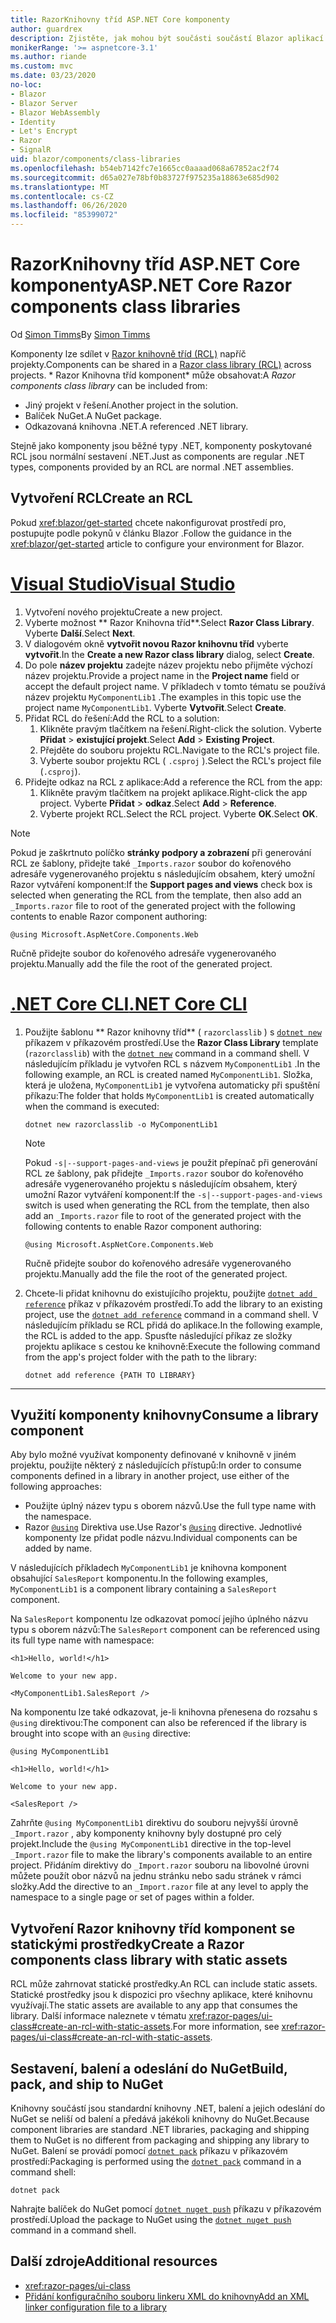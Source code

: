 ```yaml
---
title: RazorKnihovny tříd ASP.NET Core komponenty
author: guardrex
description: Zjistěte, jak mohou být součásti součástí Blazor aplikací z externí knihovny součástí.
monikerRange: '>= aspnetcore-3.1'
ms.author: riande
ms.custom: mvc
ms.date: 03/23/2020
no-loc:
- Blazor
- Blazor Server
- Blazor WebAssembly
- Identity
- Let's Encrypt
- Razor
- SignalR
uid: blazor/components/class-libraries
ms.openlocfilehash: b54eb7142fc7e1665cc0aaaad068a67852ac2f74
ms.sourcegitcommit: d65a027e78bf0b83727f975235a18863e685d902
ms.translationtype: MT
ms.contentlocale: cs-CZ
ms.lasthandoff: 06/26/2020
ms.locfileid: "85399072"
---
```

# <a name="aspnet-core-razor-components-class-libraries"></a><span data-ttu-id="6b7a0-103">RazorKnihovny tříd ASP.NET Core komponenty</span><span class="sxs-lookup"><span data-stu-id="6b7a0-103">ASP.NET Core Razor components class libraries</span></span>

<span data-ttu-id="6b7a0-104">Od [Simon Timms](https://github.com/stimms)</span><span class="sxs-lookup"><span data-stu-id="6b7a0-104">By [Simon Timms](https://github.com/stimms)</span></span>

<span data-ttu-id="6b7a0-105">Komponenty lze sdílet v [ Razor knihovně tříd (RCL)](xref:razor-pages/ui-class) napříč projekty.</span><span class="sxs-lookup"><span data-stu-id="6b7a0-105">Components can be shared in a [Razor class library (RCL)](xref:razor-pages/ui-class) across projects.</span></span> <span data-ttu-id="6b7a0-106">\* Razor Knihovna tříd komponent\* může obsahovat:</span><span class="sxs-lookup"><span data-stu-id="6b7a0-106">A *Razor components class library* can be included from:</span></span>

* <span data-ttu-id="6b7a0-107">Jiný projekt v řešení.</span><span class="sxs-lookup"><span data-stu-id="6b7a0-107">Another project in the solution.</span></span>
* <span data-ttu-id="6b7a0-108">Balíček NuGet.</span><span class="sxs-lookup"><span data-stu-id="6b7a0-108">A NuGet package.</span></span>
* <span data-ttu-id="6b7a0-109">Odkazovaná knihovna .NET.</span><span class="sxs-lookup"><span data-stu-id="6b7a0-109">A referenced .NET library.</span></span>

<span data-ttu-id="6b7a0-110">Stejně jako komponenty jsou běžné typy .NET, komponenty poskytované RCL jsou normální sestavení .NET.</span><span class="sxs-lookup"><span data-stu-id="6b7a0-110">Just as components are regular .NET types, components provided by an RCL are normal .NET assemblies.</span></span>

## <a name="create-an-rcl"></a><span data-ttu-id="6b7a0-111">Vytvoření RCL</span><span class="sxs-lookup"><span data-stu-id="6b7a0-111">Create an RCL</span></span>

<span data-ttu-id="6b7a0-112">Pokud <xref:blazor/get-started> chcete nakonfigurovat prostředí pro, postupujte podle pokynů v článku Blazor .</span><span class="sxs-lookup"><span data-stu-id="6b7a0-112">Follow the guidance in the <xref:blazor/get-started> article to configure your environment for Blazor.</span></span>

# <a name="visual-studio"></a>[<span data-ttu-id="6b7a0-113">Visual Studio</span><span class="sxs-lookup"><span data-stu-id="6b7a0-113">Visual Studio</span></span>](#tab/visual-studio)

1. <span data-ttu-id="6b7a0-114">Vytvoření nového projektu</span><span class="sxs-lookup"><span data-stu-id="6b7a0-114">Create a new project.</span></span>
1. <span data-ttu-id="6b7a0-115">Vyberte možnost \*\* Razor Knihovna tříd\*\*.</span><span class="sxs-lookup"><span data-stu-id="6b7a0-115">Select **Razor Class Library**.</span></span> <span data-ttu-id="6b7a0-116">Vyberte **Další**.</span><span class="sxs-lookup"><span data-stu-id="6b7a0-116">Select **Next**.</span></span>
1. <span data-ttu-id="6b7a0-117">V dialogovém okně **vytvořit novou Razor knihovnu tříd** vyberte **vytvořit**.</span><span class="sxs-lookup"><span data-stu-id="6b7a0-117">In the **Create a new Razor class library** dialog, select **Create**.</span></span>
1. <span data-ttu-id="6b7a0-118">Do pole **název projektu** zadejte název projektu nebo přijměte výchozí název projektu.</span><span class="sxs-lookup"><span data-stu-id="6b7a0-118">Provide a project name in the **Project name** field or accept the default project name.</span></span> <span data-ttu-id="6b7a0-119">V příkladech v tomto tématu se používá název projektu `MyComponentLib1` .</span><span class="sxs-lookup"><span data-stu-id="6b7a0-119">The examples in this topic use the project name `MyComponentLib1`.</span></span> <span data-ttu-id="6b7a0-120">Vyberte **Vytvořit**.</span><span class="sxs-lookup"><span data-stu-id="6b7a0-120">Select **Create**.</span></span>
1. <span data-ttu-id="6b7a0-121">Přidat RCL do řešení:</span><span class="sxs-lookup"><span data-stu-id="6b7a0-121">Add the RCL to a solution:</span></span>
   1. <span data-ttu-id="6b7a0-122">Klikněte pravým tlačítkem na řešení.</span><span class="sxs-lookup"><span data-stu-id="6b7a0-122">Right-click the solution.</span></span> <span data-ttu-id="6b7a0-123">Vyberte **Přidat**  >  **existující projekt**.</span><span class="sxs-lookup"><span data-stu-id="6b7a0-123">Select **Add** > **Existing Project**.</span></span>
   1. <span data-ttu-id="6b7a0-124">Přejděte do souboru projektu RCL.</span><span class="sxs-lookup"><span data-stu-id="6b7a0-124">Navigate to the RCL's project file.</span></span>
   1. <span data-ttu-id="6b7a0-125">Vyberte soubor projektu RCL ( `.csproj` ).</span><span class="sxs-lookup"><span data-stu-id="6b7a0-125">Select the RCL's project file (`.csproj`).</span></span>
1. <span data-ttu-id="6b7a0-126">Přidejte odkaz na RCL z aplikace:</span><span class="sxs-lookup"><span data-stu-id="6b7a0-126">Add a reference the RCL from the app:</span></span>
   1. <span data-ttu-id="6b7a0-127">Klikněte pravým tlačítkem na projekt aplikace.</span><span class="sxs-lookup"><span data-stu-id="6b7a0-127">Right-click the app project.</span></span> <span data-ttu-id="6b7a0-128">Vyberte **Přidat**  >  **odkaz**.</span><span class="sxs-lookup"><span data-stu-id="6b7a0-128">Select **Add** > **Reference**.</span></span>
   1. <span data-ttu-id="6b7a0-129">Vyberte projekt RCL.</span><span class="sxs-lookup"><span data-stu-id="6b7a0-129">Select the RCL project.</span></span> <span data-ttu-id="6b7a0-130">Vyberte **OK**.</span><span class="sxs-lookup"><span data-stu-id="6b7a0-130">Select **OK**.</span></span>

> [!NOTE]
> <span data-ttu-id="6b7a0-131">Pokud je zaškrtnuto políčko **stránky podpory a zobrazení** při generování RCL ze šablony, přidejte také `_Imports.razor` soubor do kořenového adresáře vygenerovaného projektu s následujícím obsahem, který umožní Razor vytváření komponent:</span><span class="sxs-lookup"><span data-stu-id="6b7a0-131">If the **Support pages and views** check box is selected when generating the RCL from the template, then also add an `_Imports.razor` file to root of the generated project with the following contents to enable Razor component authoring:</span></span>
>
> ```razor
> @using Microsoft.AspNetCore.Components.Web
> ```
>
> <span data-ttu-id="6b7a0-132">Ručně přidejte soubor do kořenového adresáře vygenerovaného projektu.</span><span class="sxs-lookup"><span data-stu-id="6b7a0-132">Manually add the file the root of the generated project.</span></span>

# <a name="net-core-cli"></a>[<span data-ttu-id="6b7a0-133">.NET Core CLI</span><span class="sxs-lookup"><span data-stu-id="6b7a0-133">.NET Core CLI</span></span>](#tab/netcore-cli)

1. <span data-ttu-id="6b7a0-134">Použijte šablonu \*\* Razor knihovny tříd\*\* ( `razorclasslib` ) s [`dotnet new`](/dotnet/core/tools/dotnet-new) příkazem v příkazovém prostředí.</span><span class="sxs-lookup"><span data-stu-id="6b7a0-134">Use the **Razor Class Library** template (`razorclasslib`) with the [`dotnet new`](/dotnet/core/tools/dotnet-new) command in a command shell.</span></span> <span data-ttu-id="6b7a0-135">V následujícím příkladu je vytvořen RCL s názvem `MyComponentLib1` .</span><span class="sxs-lookup"><span data-stu-id="6b7a0-135">In the following example, an RCL is created named `MyComponentLib1`.</span></span> <span data-ttu-id="6b7a0-136">Složka, která je uložena, `MyComponentLib1` je vytvořena automaticky při spuštění příkazu:</span><span class="sxs-lookup"><span data-stu-id="6b7a0-136">The folder that holds `MyComponentLib1` is created automatically when the command is executed:</span></span>

   ```dotnetcli
   dotnet new razorclasslib -o MyComponentLib1
   ```

   > [!NOTE]
   > <span data-ttu-id="6b7a0-137">Pokud `-s|--support-pages-and-views` je použit přepínač při generování RCL ze šablony, pak přidejte `_Imports.razor` soubor do kořenového adresáře vygenerovaného projektu s následujícím obsahem, který umožní Razor vytváření komponent:</span><span class="sxs-lookup"><span data-stu-id="6b7a0-137">If the `-s|--support-pages-and-views` switch is used when generating the RCL from the template, then also add an `_Imports.razor` file to root of the generated project with the following contents to enable Razor component authoring:</span></span>
   >
   > ```razor
   > @using Microsoft.AspNetCore.Components.Web
   > ```
   >
   > <span data-ttu-id="6b7a0-138">Ručně přidejte soubor do kořenového adresáře vygenerovaného projektu.</span><span class="sxs-lookup"><span data-stu-id="6b7a0-138">Manually add the file the root of the generated project.</span></span>

1. <span data-ttu-id="6b7a0-139">Chcete-li přidat knihovnu do existujícího projektu, použijte [`dotnet add reference`](/dotnet/core/tools/dotnet-add-reference) příkaz v příkazovém prostředí.</span><span class="sxs-lookup"><span data-stu-id="6b7a0-139">To add the library to an existing project, use the [`dotnet add reference`](/dotnet/core/tools/dotnet-add-reference) command in a command shell.</span></span> <span data-ttu-id="6b7a0-140">V následujícím příkladu se RCL přidá do aplikace.</span><span class="sxs-lookup"><span data-stu-id="6b7a0-140">In the following example, the RCL is added to the app.</span></span> <span data-ttu-id="6b7a0-141">Spusťte následující příkaz ze složky projektu aplikace s cestou ke knihovně:</span><span class="sxs-lookup"><span data-stu-id="6b7a0-141">Execute the following command from the app's project folder with the path to the library:</span></span>

   ```dotnetcli
   dotnet add reference {PATH TO LIBRARY}
   ```

---

## <a name="consume-a-library-component"></a><span data-ttu-id="6b7a0-142">Využití komponenty knihovny</span><span class="sxs-lookup"><span data-stu-id="6b7a0-142">Consume a library component</span></span>

<span data-ttu-id="6b7a0-143">Aby bylo možné využívat komponenty definované v knihovně v jiném projektu, použijte některý z následujících přístupů:</span><span class="sxs-lookup"><span data-stu-id="6b7a0-143">In order to consume components defined in a library in another project, use either of the following approaches:</span></span>

* <span data-ttu-id="6b7a0-144">Použijte úplný název typu s oborem názvů.</span><span class="sxs-lookup"><span data-stu-id="6b7a0-144">Use the full type name with the namespace.</span></span>
* <span data-ttu-id="6b7a0-145">Razor [`@using`](xref:mvc/views/razor#using) Direktiva use.</span><span class="sxs-lookup"><span data-stu-id="6b7a0-145">Use Razor's [`@using`](xref:mvc/views/razor#using) directive.</span></span> <span data-ttu-id="6b7a0-146">Jednotlivé komponenty lze přidat podle názvu.</span><span class="sxs-lookup"><span data-stu-id="6b7a0-146">Individual components can be added by name.</span></span>

<span data-ttu-id="6b7a0-147">V následujících příkladech `MyComponentLib1` je knihovna komponent obsahující `SalesReport` komponentu.</span><span class="sxs-lookup"><span data-stu-id="6b7a0-147">In the following examples, `MyComponentLib1` is a component library containing a `SalesReport` component.</span></span>

<span data-ttu-id="6b7a0-148">Na `SalesReport` komponentu lze odkazovat pomocí jejího úplného názvu typu s oborem názvů:</span><span class="sxs-lookup"><span data-stu-id="6b7a0-148">The `SalesReport` component can be referenced using its full type name with namespace:</span></span>

```razor
<h1>Hello, world!</h1>

Welcome to your new app.

<MyComponentLib1.SalesReport />
```

<span data-ttu-id="6b7a0-149">Na komponentu lze také odkazovat, je-li knihovna přenesena do rozsahu s `@using` direktivou:</span><span class="sxs-lookup"><span data-stu-id="6b7a0-149">The component can also be referenced if the library is brought into scope with an `@using` directive:</span></span>

```razor
@using MyComponentLib1

<h1>Hello, world!</h1>

Welcome to your new app.

<SalesReport />
```

<span data-ttu-id="6b7a0-150">Zahrňte `@using MyComponentLib1` direktivu do souboru nejvyšší úrovně `_Import.razor` , aby komponenty knihovny byly dostupné pro celý projekt.</span><span class="sxs-lookup"><span data-stu-id="6b7a0-150">Include the `@using MyComponentLib1` directive in the top-level `_Import.razor` file to make the library's components available to an entire project.</span></span> <span data-ttu-id="6b7a0-151">Přidáním direktivy do `_Import.razor` souboru na libovolné úrovni můžete použít obor názvů na jednu stránku nebo sadu stránek v rámci složky.</span><span class="sxs-lookup"><span data-stu-id="6b7a0-151">Add the directive to an `_Import.razor` file at any level to apply the namespace to a single page or set of pages within a folder.</span></span>

## <a name="create-a-razor-components-class-library-with-static-assets"></a><span data-ttu-id="6b7a0-152">Vytvoření Razor knihovny tříd komponent se statickými prostředky</span><span class="sxs-lookup"><span data-stu-id="6b7a0-152">Create a Razor components class library with static assets</span></span>

<span data-ttu-id="6b7a0-153">RCL může zahrnovat statické prostředky.</span><span class="sxs-lookup"><span data-stu-id="6b7a0-153">An RCL can include static assets.</span></span> <span data-ttu-id="6b7a0-154">Statické prostředky jsou k dispozici pro všechny aplikace, které knihovnu využívají.</span><span class="sxs-lookup"><span data-stu-id="6b7a0-154">The static assets are available to any app that consumes the library.</span></span> <span data-ttu-id="6b7a0-155">Další informace naleznete v tématu <xref:razor-pages/ui-class#create-an-rcl-with-static-assets>.</span><span class="sxs-lookup"><span data-stu-id="6b7a0-155">For more information, see <xref:razor-pages/ui-class#create-an-rcl-with-static-assets>.</span></span>

## <a name="build-pack-and-ship-to-nuget"></a><span data-ttu-id="6b7a0-156">Sestavení, balení a odeslání do NuGet</span><span class="sxs-lookup"><span data-stu-id="6b7a0-156">Build, pack, and ship to NuGet</span></span>

<span data-ttu-id="6b7a0-157">Knihovny součástí jsou standardní knihovny .NET, balení a jejich odeslání do NuGet se neliší od balení a předává jakékoli knihovny do NuGet.</span><span class="sxs-lookup"><span data-stu-id="6b7a0-157">Because component libraries are standard .NET libraries, packaging and shipping them to NuGet is no different from packaging and shipping any library to NuGet.</span></span> <span data-ttu-id="6b7a0-158">Balení se provádí pomocí [`dotnet pack`](/dotnet/core/tools/dotnet-pack) příkazu v příkazovém prostředí:</span><span class="sxs-lookup"><span data-stu-id="6b7a0-158">Packaging is performed using the [`dotnet pack`](/dotnet/core/tools/dotnet-pack) command in a command shell:</span></span>

```dotnetcli
dotnet pack
```

<span data-ttu-id="6b7a0-159">Nahrajte balíček do NuGet pomocí [`dotnet nuget push`](/dotnet/core/tools/dotnet-nuget-push) příkazu v příkazovém prostředí.</span><span class="sxs-lookup"><span data-stu-id="6b7a0-159">Upload the package to NuGet using the [`dotnet nuget push`](/dotnet/core/tools/dotnet-nuget-push) command in a command shell.</span></span>

## <a name="additional-resources"></a><span data-ttu-id="6b7a0-160">Další zdroje</span><span class="sxs-lookup"><span data-stu-id="6b7a0-160">Additional resources</span></span>

* <xref:razor-pages/ui-class>
* [<span data-ttu-id="6b7a0-161">Přidání konfiguračního souboru linkeru XML do knihovny</span><span class="sxs-lookup"><span data-stu-id="6b7a0-161">Add an XML linker configuration file to a library</span></span>](xref:blazor/host-and-deploy/configure-linker#add-an-xml-linker-configuration-file-to-a-library)
